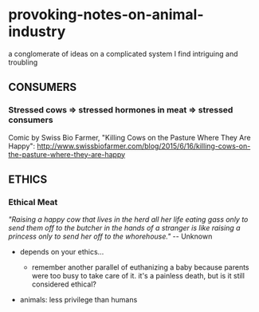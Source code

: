 # provoking-notes-on-animal-industry
a conglomerate of ideas on a complicated system I find intriguing and troubling

## CONSUMERS

### Stressed cows => stressed hormones in meat => stressed consumers

Comic by Swiss Bio Farmer, "Killing Cows on the Pasture Where They Are Happy": http://www.swissbiofarmer.com/blog/2015/6/16/killing-cows-on-the-pasture-where-they-are-happy

## ETHICS

### Ethical Meat

*"Raising a happy cow that lives in the herd all her life eating gass only to send them off to the butcher in the hands of a stranger is like raising a princess only to send her off to the whorehouse."* -- Unknown
- depends on your ethics...
  - remember another parallel of euthanizing a baby because parents were too busy to take care of it. it's a painless death, but is it still considered ethical?

- animals: less privilege than humans
